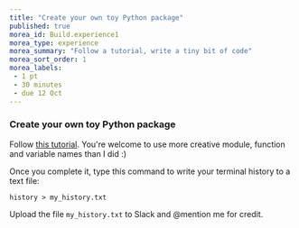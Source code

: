 ```yaml
---
title: "Create your own toy Python package"
published: true
morea_id: Build.experience1
morea_type: experience
morea_summary: "Follow a tutorial, write a tiny bit of code"
morea_sort_order: 1
morea_labels:
 - 1 pt
 - 30 minutes
 - due 12 Oct
---
```


### Create your own toy Python package

Follow [this tutorial](http://codenhance.com/2015/10/12/python-modules-and-packages.html). You're welcome to use more creative module, function and variable names than I did :)

Once you complete it, type this command to write your terminal history to a text file:

`history > my_history.txt`

Upload the file `my_history.txt` to Slack and @mention me for credit.
